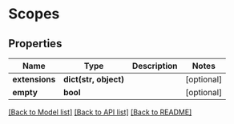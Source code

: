 # Scopes

## Properties
Name | Type | Description | Notes
------------ | ------------- | ------------- | -------------
**extensions** | **dict(str, object)** |  | [optional] 
**empty** | **bool** |  | [optional] 

[[Back to Model list]](../README.md#documentation-for-models) [[Back to API list]](../README.md#documentation-for-api-endpoints) [[Back to README]](../README.md)



